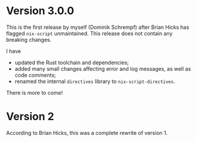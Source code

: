 
# Version 3.0.0

This is the first release by myself (Dominik Schrempf) after Brian Hicks has
flagged `nix-script` unmaintained. This release does not contain any breaking
changes.

I have

-   updated the Rust toolchain and dependencies;
-   added many small changes affecting error and log messages, as well as code
    comments;
-   renamed the internal `directives` library to `nix-script-directives`.

There is more to come!


# Version 2

According to Brian Hicks, this was a complete rewrite of version 1.

